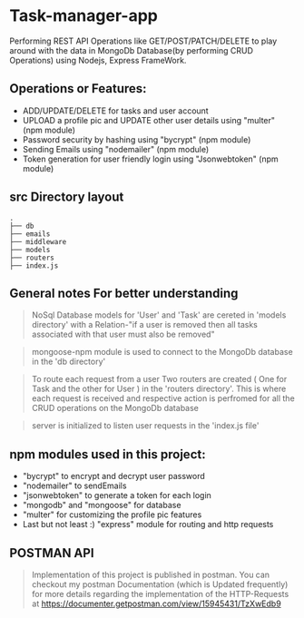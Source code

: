 # Task-manager-app
Performing REST API Operations like GET/POST/PATCH/DELETE to play around with the data in MongoDb Database(by performing CRUD Operations) using Nodejs, Express FrameWork.

## Operations or Features:
- ADD/UPDATE/DELETE for tasks and user account
- UPLOAD a profile pic and UPDATE other user details  using "multer"       (npm module)
- Password security by hashing                        using "bycrypt"      (npm module)
- Sending Emails                                      using "nodemailer"   (npm module)
- Token generation for user friendly login            using "Jsonwebtoken" (npm module)

## src Directory layout
    .
    ├── db
    ├── emails
    ├── middleware
    ├── models
    ├── routers
    ├── index.js

## General notes For better understanding
> NoSql Database models for 'User' and 'Task' are cereted in 'models directory' with a Relation-"if a user is removed then all tasks associated with that user must also be removed"

> mongoose-npm module is used to connect to the MongoDb database in the 'db directory'

> To route each request from a user Two routers are created ( One for Task and the other for User ) in the 'routers directory'. This is where each request is received and respective action is perfromed for all the CRUD operations on the MongoDb database

> server is initialized to listen user requests in the 'index.js file'

## npm modules used in this project:
- "bycrypt" to encrypt and decrypt user password
- "nodemailer" to sendEmails
- "jsonwebtoken" to generate a token for each login
- "mongodb" and "mongoose" for database
- "multer" for customizing the profile pic features
- Last but not least :) "express" module for routing and http requests

## POSTMAN API
> Implementation of this project is published in postman. You can checkout my postman Documentation (which is Updated frequently) for more details regarding the implementation of the HTTP-Requests at https://documenter.getpostman.com/view/15945431/TzXwEdb9
